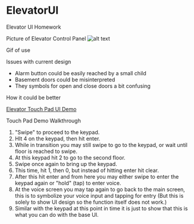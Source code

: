 # ElevatorUI
Elevator UI Homework

Picture of Elevator Control Panel
![alt text](20190913_210921.jpg)

Gif of use


Issues with current design
* Alarm button could be easily reached by a small child
* Basement doors could be misinterpreted
* They symbols for open and close doors a bit confusing


How it could be better






[Elevator Touch Pad UI Demo](https://xd.adobe.com/spec/880cc329-65b5-48cc-538f-11af888835d9-fe3d/ )

Touch Pad Demo Walkthrough
1. "Swipe" to proceed to the keypad.
2. HIt 4 on the keypad, then hit enter.
3. While in transition you may still swipe to go to the keypad, or wait until floor is reached to swipe.
4. At this keypad hit 2 to go to the second floor.
5. Swipe once again to bring up the keypad.
6. This time, hit 1, then 0, but instead of hitting enter hit clear.
7. After this hit enter and from here you may either swipe to enter the keypad again or "hold" (tap) to enter voice.
8. At the voice screen you may tap again to go back to the main screen, this is to symbolize your voice input and tapping for entry (But   this is solely to show UI design so the function itself does not work.)
9. Similar with the keypad at this point in time it is just to show that this is what you can do with the base UI.
